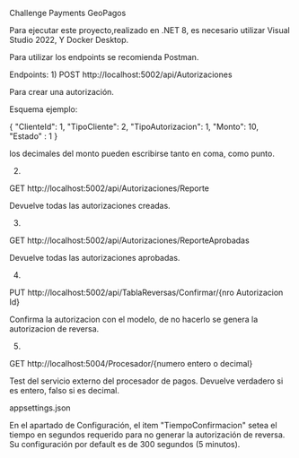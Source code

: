 Challenge Payments GeoPagos

Para ejecutar este proyecto,realizado en .NET 8, es necesario utilizar Visual Studio 2022, Y Docker Desktop.

Para utilizar los endpoints se recomienda Postman.

Endpoints:
1)
POST http://localhost:5002/api/Autorizaciones

Para crear una autorización.

Esquema ejemplo:

{
    "ClienteId": 1,
    "TipoCliente": 2,
    "TipoAutorizacion": 1,
    "Monto": 10,
    "Estado" : 1
}

los decimales del monto pueden escribirse tanto en coma, como punto.

2)
GET http://localhost:5002/api/Autorizaciones/Reporte 

Devuelve todas las autorizaciones creadas.

3)
GET http://localhost:5002/api/Autorizaciones/ReporteAprobadas

Devuelve todas las autorizaciones aprobadas.

4)
PUT http://localhost:5002/api/TablaReversas/Confirmar/{nro Autorizacion Id}

Confirma la autorizacion con el modelo, de no hacerlo se genera la autorizacion de reversa.

5)
GET http://localhost:5004/Procesador/{numero entero o decimal}

Test del servicio externo del procesador de pagos. Devuelve verdadero si es entero, falso si es decimal.


appsettings.json

En el apartado de Configuración, el item "TiempoConfirmacion" setea el tiempo en segundos requerido para no generar la autorización de reversa.
Su configuración por default es de 300 segundos (5 minutos).
